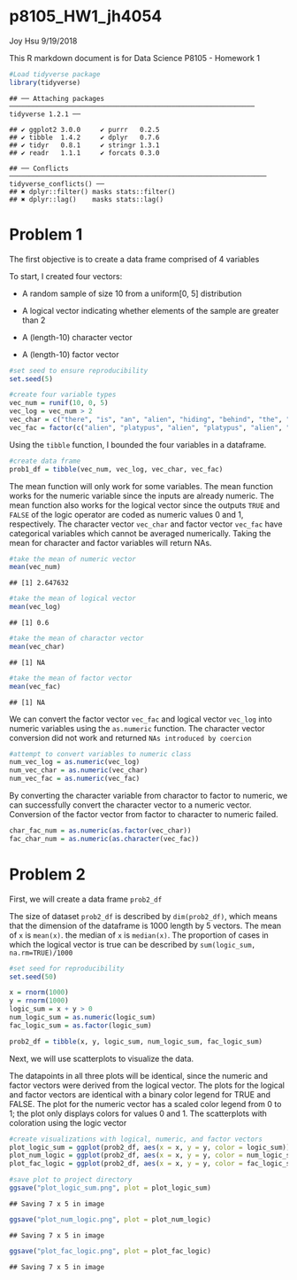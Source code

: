 p8105\_HW1\_jh4054
================
Joy Hsu
9/19/2018

This R markdown document is for Data Science P8105 - Homework 1

``` r
#Load tidyverse package
library(tidyverse)
```

    ## ── Attaching packages ────────────────────────────────────────────────────────────── tidyverse 1.2.1 ──

    ## ✔ ggplot2 3.0.0     ✔ purrr   0.2.5
    ## ✔ tibble  1.4.2     ✔ dplyr   0.7.6
    ## ✔ tidyr   0.8.1     ✔ stringr 1.3.1
    ## ✔ readr   1.1.1     ✔ forcats 0.3.0

    ## ── Conflicts ───────────────────────────────────────────────────────────────── tidyverse_conflicts() ──
    ## ✖ dplyr::filter() masks stats::filter()
    ## ✖ dplyr::lag()    masks stats::lag()

Problem 1
=========

The first objective is to create a data frame comprised of 4 variables

To start, I created four vectors:

-   A random sample of size 10 from a uniform\[0, 5\] distribution

-   A logical vector indicating whether elements of the sample are greater than 2

-   A (length-10) character vector

-   A (length-10) factor vector

``` r
#set seed to ensure reproducibility 
set.seed(5)

#create four variable types
vec_num = runif(10, 0, 5)
vec_log = vec_num > 2
vec_char = c("there", "is", "an", "alien", "hiding", "behind", "the", "black", "berry", "tree")
vec_fac = factor(c("alien", "platypus", "alien", "platypus", "alien", "platypus", "platypus", "platypus", "platypus", "platypus"))
```

Using the `tibble` function, I bounded the four variables in a dataframe.

``` r
#create data frame
prob1_df = tibble(vec_num, vec_log, vec_char, vec_fac)
```

The mean function will only work for some variables. The mean function works for the numeric variable since the inputs are already numeric. The mean function also works for the logical vector since the outputs `TRUE` and `FALSE` of the logic operator are coded as numeric values 0 and 1, respectively. The character vector `vec_char` and factor vector `vec_fac` have categorical variables which cannot be averaged numerically. Taking the mean for character and factor variables will return NAs.

``` r
#take the mean of numeric vector
mean(vec_num)
```

    ## [1] 2.647632

``` r
#take the mean of logical vector
mean(vec_log)
```

    ## [1] 0.6

``` r
#take the mean of charactor vector
mean(vec_char)
```

    ## [1] NA

``` r
#take the mean of factor vector
mean(vec_fac)
```

    ## [1] NA

We can convert the factor vector `vec_fac` and logical vector `vec_log` into numeric variables using the `as.numeric` function. The character vector conversion did not work and returned `NAs introduced by coercion`

``` r
#attempt to convert variables to numeric class 
num_vec_log = as.numeric(vec_log)
num_vec_char = as.numeric(vec_char)
num_vec_fac = as.numeric(vec_fac)
```

By converting the character variable from charactor to factor to numeric, we can successfully convert the character vector to a numeric vector. Conversion of the factor vector from factor to character to numeric failed.

``` r
char_fac_num = as.numeric(as.factor(vec_char))
fac_char_num = as.numeric(as.character(vec_fac))
```

Problem 2
=========

First, we will create a data frame `prob2_df`

The size of dataset `prob2_df` is described by `dim(prob2_df)`, which means that the dimension of the dataframe is 1000 length by 5 vectors. The mean of `x` is `mean(x)`. the median of `x` is `median(x)`. The proportion of cases in which the logical vector is true can be described by `sum(logic_sum, na.rm=TRUE)/1000`

``` r
#set seed for reproducibility
set.seed(50)

x = rnorm(1000)
y = rnorm(1000)
logic_sum = x + y > 0
num_logic_sum = as.numeric(logic_sum)
fac_logic_sum = as.factor(logic_sum)

prob2_df = tibble(x, y, logic_sum, num_logic_sum, fac_logic_sum)
```

Next, we will use scatterplots to visualize the data.

The datapoints in all three plots will be identical, since the numeric and factor vectors were derived from the logical vector. The plots for the logical and factor vectors are identical with a binary color legend for TRUE and FALSE. The plot for the numeric vector has a scaled color legend from 0 to 1; the plot only displays colors for values 0 and 1. The scatterplots with coloration using the logic vector

``` r
#create visualizations with logical, numeric, and factor vectors
plot_logic_sum = ggplot(prob2_df, aes(x = x, y = y, color = logic_sum)) + geom_point(size = 1)
plot_num_logic = ggplot(prob2_df, aes(x = x, y = y, color = num_logic_sum)) + geom_point(size = 1)
plot_fac_logic = ggplot(prob2_df, aes(x = x, y = y, color = fac_logic_sum)) + geom_point(size = 1)

#save plot to project directory 
ggsave("plot_logic_sum.png", plot = plot_logic_sum)
```

    ## Saving 7 x 5 in image

``` r
ggsave("plot_num_logic.png", plot = plot_num_logic)
```

    ## Saving 7 x 5 in image

``` r
ggsave("plot_fac_logic.png", plot = plot_fac_logic)
```

    ## Saving 7 x 5 in image
